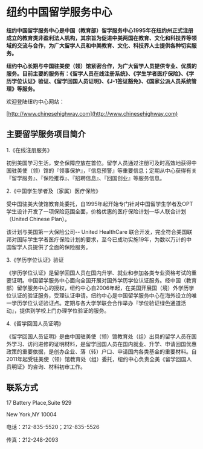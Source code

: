 # 纽约中国留学服务中心

**纽约中国留学服务中心是中国（教育部）留学服务中心1995年在纽约州正式注册成立的教育类非盈利法人机构，其宗旨为促进中美两国在教育、文化和科技界等领域的交流与合作，为广大留学人员和中美教育、文化、科技界人士提供各种切实服务。**

**纽约中心长期与中国驻美使（领）馆紧密合作，为广大留学人员提供专业、优质的服务。目前主要的服务有：《留学人员在线注册系统》、《学生学者医疗保险》、《学历学位认证》验证、《留学回国人员证明》、《J-1签证豁免》、《国家公派人员系统管理》等服务。**

欢迎登陆纽约中心网站：

[http://www.chinesehighway.com](http://www.chinesehighway.com)

## 主要留学服务项目简介

1.《在线注册服务》

初到美国学习生活，安全保障应放在首位。留学人员通过注册可及时高效地获得中国驻美使（领）馆的『领事保护』，『信息预警』等重要信息；定期从中心获得有关『留学服务』、『保险推荐』、『招聘信息』、『回国创业』等服务信息。

2.《中国学生学者及（家属）医疗保险》

受中国驻美大使馆教育处委托，自1995年起开始专门针对中国留学生学者及OPT学生设计开发了一项保险范围全面，价格优惠的医疗保险计划—华人联合计划（United Chinese Plan）。

该计划与美国第一大保险公司-- United HealthCare 联合开发，完全符合美国联邦对国际学生学者医疗保险计划的要求，至今已成功实施19年，为数以万计的中国留学人员提供了全面的保险服务。

3.《学历学位认证》验证

《学历学位认证》是留学回国人员在国内升学、就业和参加各类专业资格考试的重要证明。中国留学服务中心面向全国开展对国外学历学位认证服务。经中国（教育部）留学服务中心的授权，纽约中心自2006年起，在美国开展国（境）外学历学位认证的验证服务，受理认证申请。纽约中心是中国留学服务中心在海外设立的唯一学历学位认证验证点。定期与各大学学联会合作举办『学位验证绿色通道活动』，提供到学校上门办理学位验证的服务。

4.《留学回国人员证明》

《留学回国人员证明》是由中国驻美使（领）馆教育处（组）出具的留学人员在国外学习、访问进修的证明材料，是留学回国人员在国内就业、升学、申请回国优惠政策的重要依据，是创办企业、落（转）户口、申请国内各类基金的重要材料。自2011年起受驻美使（领）馆教育处（组）委托，纽约中心负责全美《留学回国人员明证》的咨询、材料初审工作。

## 联系方式

17 Battery Place,Suite 929

New York,NY 10004

电话：212-835-5520；212-835-5526

传真：212-248-2093

